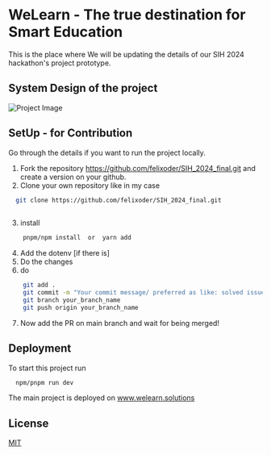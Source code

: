 
# WeLearn - The true destination for Smart Education

This is the place where We will be updating the details of our SIH 2024 hackathon's project prototype.

## System Design of the project


![Project Image](https://github.com/felixoder/SIH_2024_final/blob/master/public/idea.png)


## SetUp - for Contribution

Go through the details if you want to run the project locally.

1. Fork the repository https://github.com/felixoder/SIH_2024_final.git and create a version on your github.
2. Clone your own repository like in my case 

```bash
  git clone https://github.com/felixoder/SIH_2024_final.git
  
```
3. install 

```bash
    pnpm/npm install  or  yarn add
```
4. Add the dotenv [if there is]
5. Do the changes
6. do 

```bash
    git add .
    git commit -m "Your commit message/ preferred as like: solved issue 115 like that"
    git branch your_branch_name
    git push origin your_branch_name

```
7. Now add the PR on main branch and wait for being merged!





## Deployment

To start this project run

```bash
  npm/pnpm run dev
```

The main project is deployed on www.welearn.solutions


## License

[MIT](https://choosealicense.com/licenses/mit/)
